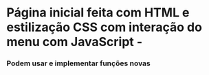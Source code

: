 # Página inicial feita com HTML e estilização CSS com interação do menu com JavaScript - 

### Podem usar e implementar funções novas 